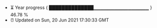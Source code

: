 - ⏳ Year progress { ██████████████▁▁▁▁▁▁▁▁▁▁▁▁▁▁▁▁ } 46.78 %
- ⏰ Updated on Sun, 20 Jun 2021 17:30:33 GMT

